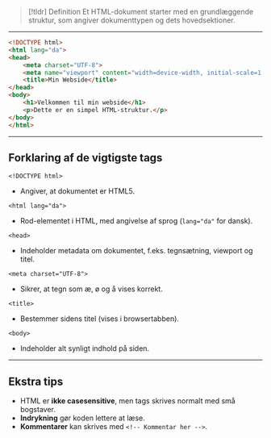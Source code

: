 
>[!tldr] Definition
>Et HTML-dokument starter med en grundlæggende struktur, som angiver dokumenttypen og dets hovedsektioner.

---
```html
<!DOCTYPE html> 
<html lang="da"> 
<head> 
	<meta charset="UTF-8"> 
	<meta name="viewport" content="width=device-width, initial-scale=1.0"> 
	<title>Min Webside</title> 
</head> 
<body> 
	<h1>Velkommen til min webside</h1>
	<p>Dette er en simpel HTML-struktur.</p> 
</body> 
</html>
```

---

## Forklaring af de vigtigste tags
`<!DOCTYPE html>`
- Angiver, at dokumentet er HTML5.

`<html lang="da">`
- Rod-elementet i HTML, med angivelse af sprog (`lang="da"` for dansk).
 
 `<head>`
- Indeholder metadata om dokumentet, f.eks. tegnsætning, viewport og titel.
 
 `<meta charset="UTF-8">`
- Sikrer, at tegn som æ, ø og å vises korrekt.

`<title>`
- Bestemmer sidens titel (vises i browsertabben).

`<body>`
- Indeholder alt synligt indhold på siden.

---

##  Ekstra tips
- HTML er **ikke casesensitive**, men tags skrives normalt med små bogstaver.
- **Indrykning** gør koden lettere at læse.
- **Kommentarer** kan skrives med `<!-- Kommentar her -->`.